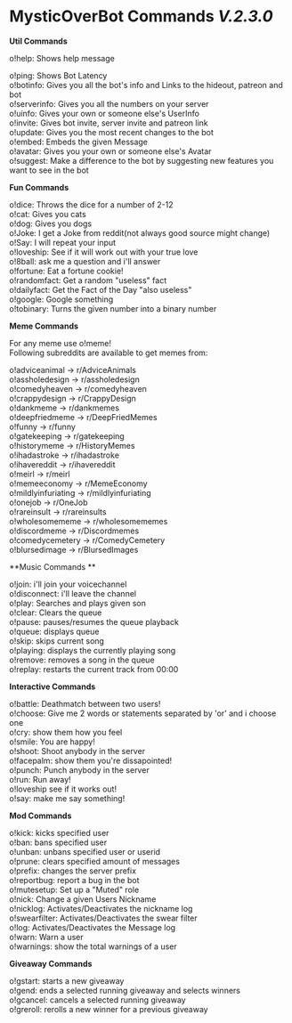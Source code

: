 # MysticOverBot Commands _V.2.3.0_

**Util Commands**

o!help: Shows help message 

o!ping: Shows Bot Latency  
o!botinfo: Gives you all the bot's info and Links to the hideout, patreon and bot  
o!serverinfo: Gives you all the numbers on your server  
o!uinfo: Gives your own or someone else's UserInfo  
o!invite: Gives bot invite, server invite and patreon link  
o!update: Gives you the most recent changes to the bot  
o!embed: Embeds the given Message  
o!avatar: Gives you your own or someone else's Avatar  
o!suggest: Make a difference to the bot by suggesting new features you want to see in the bot

**Fun Commands**

o!dice: Throws the dice for a number of 2-12  
o!cat: Gives you cats  
o!dog: Gives you dogs  
o!Joke: I get a Joke from reddit(not always good source might change)  
o!Say: I will repeat your input  
o!loveship: See if it will work out with your true love  
o!8ball: ask me a question and i'll answer  
o!fortune: Eat a fortune cookie!  
o!randomfact: Get a random "useless" fact  
o!dailyfact: Get the Fact of the Day "also useless"  
o!google: Google something  
o!tobinary: Turns the given number into a binary number

**Meme Commands**

For any meme use o!meme!  
Following subreddits are available to get memes from:  

o!adviceanimal -> r/AdviceAnimals  
o!assholedesign -> r/assholedesign  
o!comedyheaven -> r/comedyheaven  
o!crappydesign -> r/CrappyDesign  
o!dankmeme -> r/dankmemes  
o!deepfriedmeme -> r/DeepFriedMemes  
o!funny -> r/funny  
o!gatekeeping -> r/gatekeeping  
o!historymeme -> r/HistoryMemes  
o!ihadastroke -> r/ihadastroke  
o!ihavereddit -> r/ihavereddit  
o!meirl -> r/meirl  
o!memeeconomy -> r/MemeEconomy  
o!mildlyinfuriating -> r/mildlyinfuriating  
o!onejob -> r/OneJob  
o!rareinsult -> r/rareinsults  
o!wholesomememe -> r/wholesomememes  
o!discordmeme -> r/Discordmemes  
o!comedycemetery -> r/ComedyCemetery  
o!blursedimage -> r/BlursedImages  

**Music Commands **

o!join: i'll join your voicechannel  
o!disconnect: i'll leave the channel  
o!play: Searches and plays given son  
o!clear: Clears the queue  
o!pause: pauses/resumes the queue playback  
o!queue: displays queue  
o!skip: skips current song  
o!playing: displays the currently playing song  
o!remove: removes a song in the queue  
o!replay: restarts the current track from 00:00

**Interactive Commands**

o!battle: Deathmatch between two users!  
o!choose: Give me 2 words or statements separated by 'or' and i choose one  
o!cry: show them how you feel  
o!smile: You are happy!  
o!shoot: Shoot anybody in the server  
o!facepalm: show them you're dissapointed!  
o!punch: Punch anybody in the server  
o!run: Run away!  
o!loveship see if it works out!  
o!say: make me say something!

**Mod Commands**

o!kick: kicks specified user  
o!ban: bans specified user  
o!unban: unbans specified user or userid  
o!prune: clears specified amount of messages  
o!prefix: changes the server prefix  
o!reportbug: report a bug in the bot  
o!mutesetup: Set up a "Muted" role  
o!nick: Change a given Users Nickname  
o!nicklog: Activates/Deactivates the nickname log  
o!swearfilter: Activates/Deactivates the swear filter  
o!log: Activates/Deactivates the Message log  
o!warn: Warn a user  
o!warnings: show the total warnings of a user

**Giveaway Commands**

o!gstart: starts a new giveaway  
o!gend: ends a selected running giveaway and selects winners  
o!gcancel: cancels a selected running giveaway  
o!greroll: rerolls a new winner for a previous giveaway
